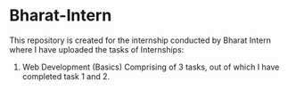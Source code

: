 # Bharat-Intern
This repository is created for the internship conducted by Bharat Intern where I have uploaded the tasks of Internships:
1. Web Development (Basics)
       Comprising of 3 tasks, out of which I have completed task 1 and 2.
